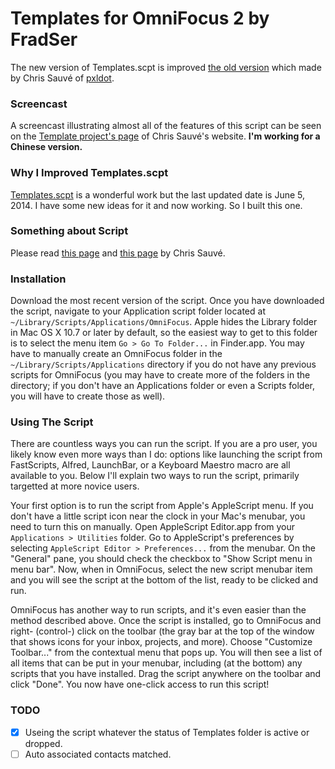 # Templates for OmniFocus 2 by FradSer
The new version of Templates.scpt is improved [the old version](https://github.com/lemonmade/templates) which made by Chris Sauvé of [pxldot](http://pxldot.com).

### Screencast
A screencast illustrating almost all of the features of this script can be seen on the [Template project's page](http://cmsauve.com/projects/templates/) of Chris Sauvé's website. **I'm working for a Chinese version.**

### Why I Improved Templates.scpt
[Templates.scpt](https://github.com/lemonmade/templates) is a wonderful work but the last updated date is June 5, 2014. I have some new ideas for it and now working. So I built this one.

### Something about Script
Please read [this page](https://github.com/lemonmade/templates) and [this page](http://cmsauve.com/projects/templates/) by Chris Sauvé.

### Installation
Download the most recent version of the script. Once you have downloaded the script, navigate to your Application script folder located at `~/Library/Scripts/Applications/OmniFocus`. Apple hides the Library folder in Mac OS X 10.7 or later by default, so the easiest way to get to this folder is to select the menu item `Go > Go To Folder...` in Finder.app. You may have to manually create an OmniFocus folder in the `~/Library/Scripts/Applications` directory if you do not have any previous scripts for OmniFocus (you may have to create more of the folders in the directory; if you don't have an Applications folder or even a Scripts folder, you will have to create those as well).

### Using The Script
There are countless ways you can run the script. If you are a pro user, you likely know even more ways than I do: options like launching the script from FastScripts, Alfred, LaunchBar, or a Keyboard Maestro macro are all available to you. Below I'll explain two ways to run the script, primarily targetted at more novice users.

Your first option is to run the script from Apple's AppleScript menu. If you don't have a little script icon near the clock in your Mac's menubar, you need to turn this on manually. Open AppleScript Editor.app from your `Applications > Utilities` folder. Go to AppleScript's preferences by selecting `AppleScript Editor > Preferences...` from the menubar. On the "General" pane, you should check the checkbox to "Show Script menu in menu bar". Now, when in OmniFocus, select the new script menubar item and you will see the script at the bottom of the list, ready to be clicked and run.

OmniFocus has another way to run scripts, and it's even easier than the method described above. Once the script is installed, go to OmniFocus and right- (control-) click on the toolbar (the gray bar at the top of the window that shows icons for your inbox, projects, and more). Choose "Customize Toolbar..." from the contextual menu that pops up. You will then see a list of all items that can be put in your menubar, including (at the bottom) any scripts that you have installed. Drag the script anywhere on the toolbar and click "Done". You now have one-click access to run this script!

### TODO
- [x] Useing the script whatever the status of Templates folder is active or dropped.
- [ ] Auto associated contacts matched.
